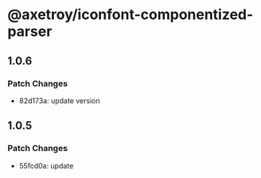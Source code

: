 # @axetroy/iconfont-componentized-parser

## 1.0.6

### Patch Changes

-   82d173a: update version

## 1.0.5

### Patch Changes

-   55fcd0a: update
